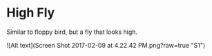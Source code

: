 # High Fly
Similar to floppy bird, but a fly that looks high.

![Alt text](Screen Shot 2017-02-09 at 4.22.42 PM.png?raw=true "S1")
